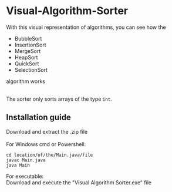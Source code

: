 # Visual-Algorithm-Sorter
With this visual representation of algorithms, you can see how the <br>
<ul>
  <li>BubbleSort </li>
  <li> InsertionSort </li>
  <li> MergeSort </li>
  <li> HeapSort </li>
  <li> QuickSort </li>
  <li> SelectionSort </li>
</ul>
algorithm works<br><br>

The sorter only sorts arrays of the type ```int```.

## Installation guide
Download and extract the .zip file <br> <br>
For Windows cmd or Powershell:
```
cd location/of/the/Main.java/file
javac Main.java
java Main
```
For executable: <br>
Download and execute the "Visual Algorithm Sorter.exe" file
